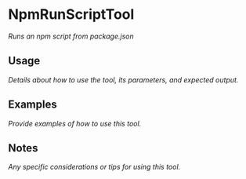 ﻿# NpmRunScriptTool

*Runs an npm script from package.json*

## Usage

*Details about how to use the tool, its parameters, and expected output.*

## Examples

*Provide examples of how to use this tool.*

## Notes

*Any specific considerations or tips for using this tool.*